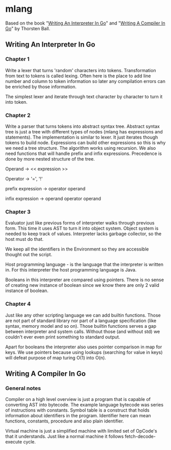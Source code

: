 # mlang

Based on the book "[Writing An Interpreter In Go](https://interpreterbook.com)" and "[Writing A Compiler In Go](https://compilerbook.com/)"
by Thorsten Ball.

## Writing An Interpreter In Go

### Chapter 1

Write a lexer that turns 'random' characters into tokens. Transformation from text to tokens is called lexing.
Often here is the place to add line number and column to token information so later any compilation errors can be
enriched by those information.

The simplest lexer and iterate through text character by character to turn it into token.

### Chapter 2

Write a parser that turns tokens into abstract syntax tree. Abstract syntax tree is just a tree with different types of
nodes (mlang has expressions and statements). The implementation is similar to lexer. It just iterates though tokens to
build node. Expressions can build other expressions so this is why we need a tree structure. The algorithm works using
recursion. We also need functions that will handle prefix and infix expressions. Precedence is done by more nested
structure of the tree.

Operand -> << expression >>

Operator -> '=', '!'


prefix expression -> operator operand

infix expression -> operand operator operand

### Chapter 3

Evaluator just like previous forms of interpreter walks through previous form. This time it uses AST to turn it into
object system. Object system is needed to keep track of values. Interpreter lacks garbage collector, so the host must do
that.

We keep all the identifiers in the Environment so they are accessible thought out the script.

Host programming language - is the language that the interpreter is written in.
For this interpreter the host programming language is Java.

Booleans in this interpreter are compared using pointers. There is no sense of creating new instance of boolean since we
know there are only 2 valid instance of boolean.

### Chapter 4

Just like any other scripting language we can add builtin functions. Those are not part of standard library nor part of
a language specification (like syntax, memory model and so on). Those builtin functions serves a gap between interpreter
and system calls. Without those (and without std) we couldn't ever even print something to standard output.

Apart for booleans the interpreter also uses pointer comparison in map for keys. We use pointers because using lookups
(searching for value in keys) will defeat purpose of map turing O(1) into O(n).

## Writing A Compiler In Go

### General notes

Compiler on a high level overview is just a program that is capable of converting AST into bytecode. The example
language bytecode was series of instructions with constants. Symbol table is a construct that holds information about
identifiers in the program. Identifier here can mean functions, constants, procedure and also plain identifier.

Virtual machine is just a simplified machine with limited set of OpCode's that it understands. Just like a normal
machine it follows fetch-decode-execute cycle.
